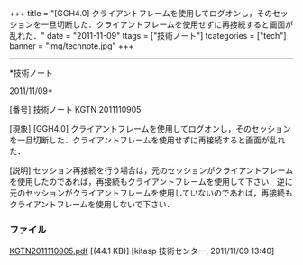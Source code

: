 ﻿+++
title = "[GGH4.0] クライアントフレームを使用してログオンし，そのセッションを一旦切断した．クライアントフレームを使用せずに再接続すると画面が乱れた．"
date = "2011-11-09"
ttags = ["技術ノート"]
tcategories = ["tech"]
banner = "img/technote.jpg"
+++

-----------------------------------------------------------------------------------------------------------------------------

*技術ノート

2011/11/09*


[番号]
技術ノート KGTN 2011110905

[現象]
[GGH4.0]
クライアントフレームを使用してログオンし，そのセッションを一旦切断した．クライアントフレームを使用せずに再接続すると画面が乱れた．

[説明]
セッション再接続を行う場合は，元のセッションがクライアントフレームを使用したのであれば，再接続もクライアントフレームを使用して下さい．逆に元のセッションがクライアントフレームを使用していないのであれば，再接続もクライアントフレームを使用しないで下さい．


### ファイル

 
 


[KGTN2011110905.pdf](http://techreport.kitasp.net/attachments/download/698/KGTN2011110905.pdf)
 [(44.1 KB)] [kitasp 技術センター, 2011/11/09
13:40]


 


 


